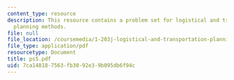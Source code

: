 ```yaml
---
content_type: resource
description: This resource contains a problem set for logistical and transportation
  planning methods.
file: null
file_location: /coursemedia/1-203j-logistical-and-transportation-planning-methods-fall-2006/7ca148187563fb3092e39b095db6f94c_ps5.pdf
file_type: application/pdf
resourcetype: Document
title: ps5.pdf
uid: 7ca14818-7563-fb30-92e3-9b095db6f94c
---
```

